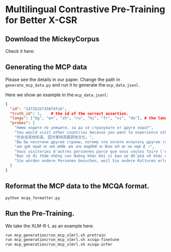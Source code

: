 # Multilingual Contrastive Pre-Training for Better X-CSR

## Download the MickeyCorpus

Check it here: 

## Generating the MCP data

Please see the details in our paper. Change the path in `generate_mcp_data.py` and run it to generate the `mcp_data.jsonl`.

Here we show an example in the `mcp_data.jsonl`:

```json
{
  "id": "1472b1b7350f4fcb",
  "truth_id": 1,    # the id of the correct assertion.
  "langs": ["bg", "en", "zh", "ru", "hi", "fr", "vi", "de"], # the lang of each probe in the same order.
  "probes": [
    "Нима ходите по улиците, за да се страхувате от други хора?",
    "You would visit other countries because you want to experience other cultures.",   # only this is correct.
    "你会去其他街道, 因为害怕克服其他文化。",
    "Вы бы посетили другие страны, потому что хотите испытать другие таланты.",
    "आप दूसरे सड़कों पर जाते क्योंकि आप अन्य संस्कृतियों पर विजय पाने का भय रखते हैं ।",
    "Vous visiteriez d'autres personnes parce que vous voulez faire l'expérience d'autres cultures.",
    "Bạn sẽ đi thăm những con đường khác bởi vì bạn sợ để phá vỡ khác chủng tộc.",
    "Sie würden andere Personen besuchen, weil Sie andere Kulturen erleben möchten."
  ]
}
```


## Reformat the MCP data to the MCQA format.

`python mcqa_formatter.py`

## Run the Pre-Training.

We take the XLM-R-L as an example here.

```bash 
run mcp_generation/run_mcp_xlmrl.sh pretrain
run mcp_generation/run_mcp_xlmrl.sh xcsqa-finetune
run mcp_generation/run_mcp_xlmrl.sh xcsqa-infer
```

